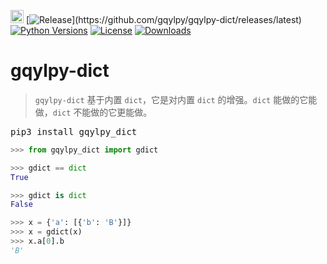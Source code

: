 [<img alt="LOGO" src="http://www.gqylpy.com/static/img/favicon.ico" height="21" width="21"/>](http://www.gqylpy.com)
[![Release](https://img.shields.io/github/release/gqylpy/gqylpy-dict.svg?style=flat-square")](https://github.com/gqylpy/gqylpy-dict/releases/latest)
[![Python Versions](https://img.shields.io/pypi/pyversions/gqylpy_dict)](https://pypi.org/project/gqylpy_dict)
[![License](https://img.shields.io/pypi/l/gqylpy_dict)](https://github.com/gqylpy/gqylpy-dict/blob/master/LICENSE)
[![Downloads](https://pepy.tech/badge/gqylpy_dict/month)](https://pepy.tech/project/gqylpy_dict)

# gqylpy-dict

> `gqylpy-dict` 基于内置 `dict`，它是对内置 `dict` 的增强。`dict` 能做的它能做，`dict` 不能做的它更能做。

<kbd>pip3 install gqylpy_dict</kbd>

```python
>>> from gqylpy_dict import gdict

>>> gdict == dict
True

>>> gdict is dict
False

>>> x = {'a': [{'b': 'B'}]}
>>> x = gdict(x)
>>> x.a[0].b
'B'
```
